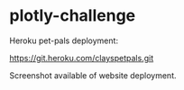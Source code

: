 # plotly-challenge


Heroku pet-pals deployment:

https://git.heroku.com/clayspetpals.git

  
 
Screenshot available of website deployment.
